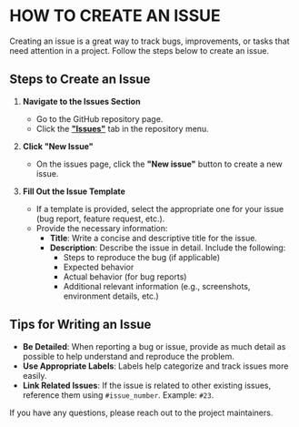 # HOW TO CREATE AN ISSUE

Creating an issue is a great way to track bugs, improvements, or tasks that need attention in a project. Follow the steps below to create an issue.

## Steps to Create an Issue

1. **Navigate to the Issues Section**
   - Go to the GitHub repository page.
   - Click the [**"Issues"**](https://github.com/Team-B1ND/B1ND-AUTH-TEMPLATE/issues) tab in the repository menu.

2. **Click "New Issue"**
   - On the issues page, click the **"New issue"** button to create a new issue.

3. **Fill Out the Issue Template**
   - If a template is provided, select the appropriate one for your issue (bug report, feature request, etc.).
   - Provide the necessary information:
     - **Title**: Write a concise and descriptive title for the issue.
     - **Description**: Describe the issue in detail. Include the following:
       - Steps to reproduce the bug (if applicable)
       - Expected behavior
       - Actual behavior (for bug reports)
       - Additional relevant information (e.g., screenshots, environment details, etc.)

## Tips for Writing an Issue

- **Be Detailed**: When reporting a bug or issue, provide as much detail as possible to help understand and reproduce the problem.
- **Use Appropriate Labels**: Labels help categorize and track issues more easily.
- **Link Related Issues**: If the issue is related to other existing issues, reference them using `#issue_number`. Example: `#23`.

If you have any questions, please reach out to the project maintainers.
